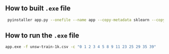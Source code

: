 #

## How to built `.exe` file

```bash
 pyinstaller app.py --onefile --name app --copy-metadata sklearn --copy-metadata pandas --hidden-import="sklearn.utils._typedefs" --hidden-import="sklearn.neighbors._partition_nodes"
```

## How to run the `.exe` file

```bash
app.exe -f unsw-train-1k.csv -c "0 1 2 3 4 5 8 9 11 23 25 29 35 39"
```
